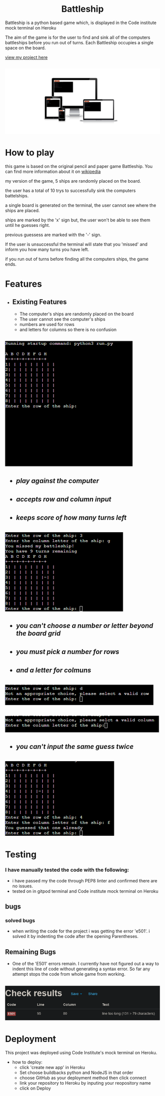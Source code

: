  <h1 align=center>Battleship</h1> 

 Battleship is a python based game which, is displayed in the Code institute mock terminal on Heroku

 The aim of the game is for the user to find and sink all of the computers battleships before you run out of turns. Each Battleship occupies a single space on the board. 

 [view my project here](https://marks-battleship-game.herokuapp.com/)

 <h2><img src='images/am_i_responsive_img.png'>

# How to play

this game is based on the original pencil and paper game Battleship. You can find more information about it on [wikipedia](https://en.wikipedia.org/wiki/Battleship_(game))

my version of the game, 5 ships are randomly placed on the board.

the user has a total of 10 trys to successfully sink the computers battelships.

a single board is generated on the terminal, the user cannot see where the ships are placed.

ships are marked by the 'x' sign but, the user won't be able to see them until he guesses right.

previous guessess are marked with the '-' sign.

If the user is unsuccessful the terminal will state that you 'missed' and inform you how many turns you have left.

if you run out of turns before finding all the computers ships, the game ends.

# Features 

- ## Existing Features
    - The computer's ships are randomly placed on the board
    - The user cannot see the computer's ships
    - numbers are used for rows 
    - and letters for columns so there is no confusion

<h2><img src='images/terminal-0-img.png'>

- ##### play against the computer
- ##### accepts row and column input 
- ##### keeps score of how many turns left

<h2><img src='images/terminal-1-img.png'>

- ##### you can't choose a number or letter beyond the board grid
- ##### you must pick a number for rows 
- ##### and a letter for colmuns

<h2><img src='images/row-error-img.png'>
<h2><img src='images/column-error-img.png'>

- ##### you can't input the same guess twice

<h2><img src='images/guess-twice-img.png'>


# Testing 
### I have manually tested the code with the following:
- i have passed my the code through PEP8 linter and confirmed there are no issues.
- tested on in gitpod terminal and Code institute mock terminal on Heroku

##  bugs

 ### solved bugs

- when writing the code for the project i was getting the error 'e501'. i solved it by indenting the code after the opening Parentheses.

## Remaining Bugs

-  One of the 'E501' errors remain. I currently have not figured out a way to indent this line of code without generating a syntax error. So far any attempt stops the code from whole game from working.

<h2><img src='images/error-e501-img.png'>

# Deployment

This project was deployed using Code Institute's mock terminal on Heroku.

- how to deploy:
    - click 'create new app' in Heroku
    - Set choose buildbacks python and NodeJS in that order
    - choose GitHub as your deployment method then click connect
    - link your repository to Heroku by inputing your reopository name
    - click on Deploy

